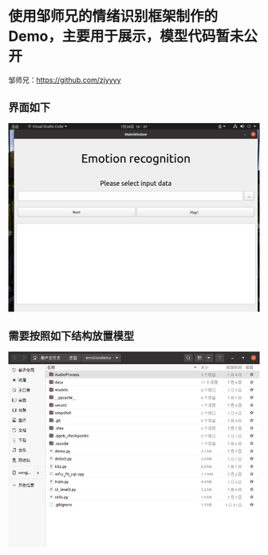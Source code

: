 <!--
 * @Descripttion: your project
 * @version: 1.0
 * @Author: SongJ
 * @Date: 2021-07-26 16:16:11
 * @LastEditors: SongJ
 * @LastEditTime: 2021-07-26 16:20:22
-->
# 使用邹师兄的情绪识别框架制作的Demo，主要用于展示，模型代码暂未公开
邹师兄：https://github.com/zjyyyy
## 界面如下
![picture1](https://github.com/SongJgit/Emotion-Recognize-Demo/blob/main/picture/UI%20screen.png)
## 需要按照如下结构放置模型
![picture1](https://github.com/SongJgit/Emotion-Recognize-Demo/blob/main/picture/file%20screen.png)
